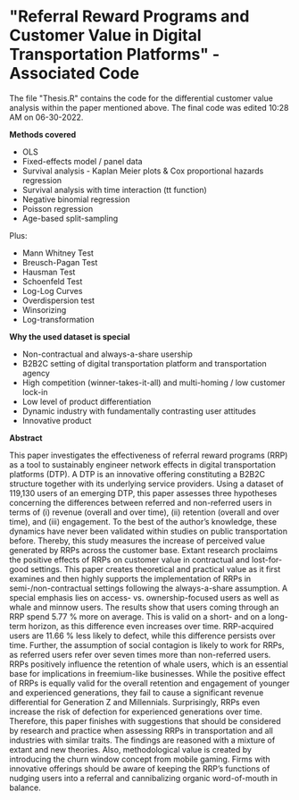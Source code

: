 # "Referral Reward Programs and Customer Value in Digital Transportation Platforms" - Associated Code

The file "Thesis.R" contains the code for the differential customer value analysis within the paper mentioned above. 
The final code was edited 10:28 AM on 06-30-2022.

**Methods covered**
- OLS
- Fixed-effects model / panel data
- Survival analysis - Kaplan Meier plots & Cox proportional hazards regression
- Survival analysis with time interaction (tt function)
- Negative binomial regression
- Poisson regression
- Age-based split-sampling

Plus:
- Mann Whitney Test
- Breusch-Pagan Test
- Hausman Test
- Schoenfeld Test
- Log-Log Curves
- Overdispersion test
- Winsorizing
- Log-transformation

**Why the used dataset is special**
- Non-contractual and always-a-share usership
- B2B2C setting of digital transportation platform and transportation agency
- High competition (winner-takes-it-all) and multi-homing / low customer lock-in
- Low level of product differentiation
- Dynamic industry with fundamentally contrasting user attitudes
- Innovative product

**Abstract**

This paper investigates the effectiveness of referral reward programs (RRP) as a tool to sustainably engineer network effects in digital transportation platforms (DTP). A DTP is an innovative offering constituting a B2B2C structure together with its underlying service providers. Using a dataset of 119,130 users of an emerging DTP, this paper assesses three hypotheses concerning the differences between referred and non-referred users in terms of (i) revenue (overall and over time), (ii) retention (overall and over time), and (iii) engagement. To the best of the author’s knowledge, these dynamics have never been validated within studies on public transportation before. Thereby, this study measures the increase of perceived value generated by RRPs across the customer base. Extant research proclaims the positive effects of RRPs on customer value in contractual and lost-for-good settings. This paper creates theoretical and practical value as it first examines and then highly supports the implementation of RRPs in semi-/non-contractual settings following the always-a-share assumption. A special emphasis lies on access- vs. ownership-focused users as well as whale and minnow users. The results show that users coming through an RRP spend 5.77 % more on average. This is valid on a short- and on a long-term horizon, as this difference even increases over time. RRP-acquired users are 11.66 % less likely to defect, while this difference persists over time. Further, the assumption of social contagion is likely to work for RRPs, as referred users refer over seven times more than non-referred users. RRPs positively influence the retention of whale users, which is an essential base for implications in freemium-like businesses. While the positive effect of RRPs is equally valid for the overall retention and engagement of younger and experienced generations, they fail to cause a significant revenue differential for Generation Z and Millennials. Surprisingly, RRPs even increase the risk of defection for experienced generations over time. Therefore, this paper finishes with suggestions that should be considered by research and practice when assessing RRPs in transportation and all industries with similar traits. The findings are reasoned with a mixture of extant and new theories. Also, methodological value is created by introducing the churn window concept from mobile gaming. Firms with innovative offerings should be aware of keeping the RRP’s functions of nudging users into a referral and cannibalizing organic word-of-mouth in balance.

